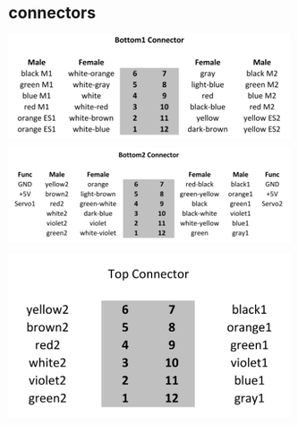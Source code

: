 # connectors

![Bottom1Connector](/connectors/Bottom1Connector.png)

![Bottom2Connector](/connectors/Bottom2Connector.png)

![TopConnector](/connectors/TopConnector.png)

